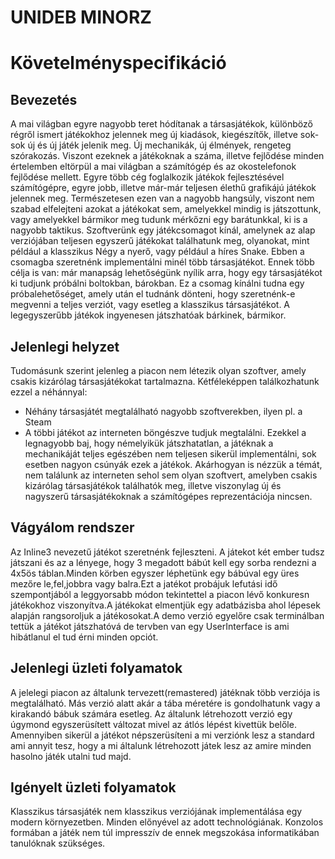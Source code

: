 # UNIDEB MINORZ
# Követelményspecifikáció

## Bevezetés

A mai világban egyre nagyobb teret hódítanak a társasjátékok,
különböző régről ismert játékokhoz jelennek meg új kiadások,
kiegészítők, illetve sok-sok új és új játék jelenik meg.
Új mechanikák, új élmények, rengeteg szórakozás.
Viszont ezeknek a játékoknak a száma, illetve fejlődése
minden értelemben eltörpül a mai világban a számítógép és az
okostelefonok fejlődése mellett. Egyre több cég foglalkozik
játékok fejlesztésével számítógépre, egyre jobb, illetve
már-már teljesen élethű grafikájú játékok jelennek meg.
Természetesen ezen van a nagyobb hangsúly, viszont nem szabad
elfelejteni azokat a játékokat sem, amelyekkel mindig is játszottunk,
vagy amelyekkel bármikor meg tudunk mérkőzni egy barátunkkal,
ki is a nagyobb taktikus.
Szoftverünk egy játékcsomagot kínál, amelynek az alap verziójában
teljesen egyszerű játékokat találhatunk meg, olyanokat, mint
például a klasszikus Négy a nyerő, vagy például a híres Snake.
Ebben a csomagba szeretnénk implementálni minél több
társasjátékot.
Ennek több célja is van: már manapság lehetőségünk nyílik
arra, hogy egy társasjátékot ki tudjunk próbálni boltokban,
bárokban. Ez a csomag kínálni tudna egy próbalehetőséget,
amely után el tudnánk dönteni, hogy szeretnénk-e megvenni a
teljes verziót, vagy esetleg a klasszikus társasjátékot.
A legegyszerűbb játékok ingyenesen játszhatóak bárkinek,
bármikor.

## Jelenlegi helyzet

Tudomásunk szerint jelenleg a piacon nem létezik olyan szoftver,
amely csakis kizárólag társasjátékokat tartalmazna.
Kétféleképpen találkozhatunk ezzel a néhánnyal:
- Néhány társasjátét megtalálható nagyobb szoftverekben,
ilyen pl. a Steam
- A többi játékot az interneten böngészve tudjuk megtalálni.
Ezekkel a legnagyobb baj, hogy némelyikük játszhatatlan,
a játéknak a mechanikáját teljes egészében nem teljesen 
sikerül implementálni, sok esetben nagyon csúnyák ezek a játékok.
Akárhogyan is nézzük a témát, nem találunk az interneten
sehol sem olyan szoftvert, amelyben csakis kizárólag társasjátékok
találhatók meg, illetve viszonylag új és nagyszerű társasjátékoknak
a számítógépes reprezentációja nincsen.

## Vágyálom rendszer

Az Inline3 nevezetű játékot szeretnénk fejleszteni.
A játekot két ember tudsz játszani és az a lényege, hogy 3 megadott bábút
kell egy sorba rendezni a 4x5ös táblan.Minden körben egyszer léphetünk egy bábúval
egy üres mezőre le,fel,jobbra vagy balra.Ezt a jatékot probájuk lefutási idő 
szempontjából a leggyorsabb módon tekintettel a piacon lévő konkuresn
játékokhoz viszonyítva.A játékokat elmentjük egy adatbázisba ahol lépesek 
alapján rangsoroljuk a játékosokat.A demo verzió egyelőre csak terminálban tettük a játékot 
játszhatóvá de tervben van egy UserInterface is ami hibátlanul el tud érni minden opciót.

## Jelenlegi üzleti folyamatok

A jelelegi piacon az általunk tervezett(remastered) játéknak
több verziója is megtalálható. Más verzió alatt akár a tába
méretére is gondolhatunk vagy a kirakandó bábuk számára esetleg.
Az általunk létrehozott verzió egy úgymond egyszerüsített változat
mivel az átlós lépést kivettük belőle. Amennyiben sikerül a játékot 
népszerüsíteni a mi verziónk lesz a standard ami annyit tesz, hogy 
a mi általunk létrehozott játek lesz az amire minden hasolno játék 
utalni tud majd.

## Igényelt üzleti folyamatok

Klasszikus társasjáték nem klasszikus verziójának implementálása egy modern környezetben. Minden előnyével az adott 
technológiának. Konzolos formában a játék nem túl impresszív de ennek megszokása informatikában tanulóknak szükséges.










